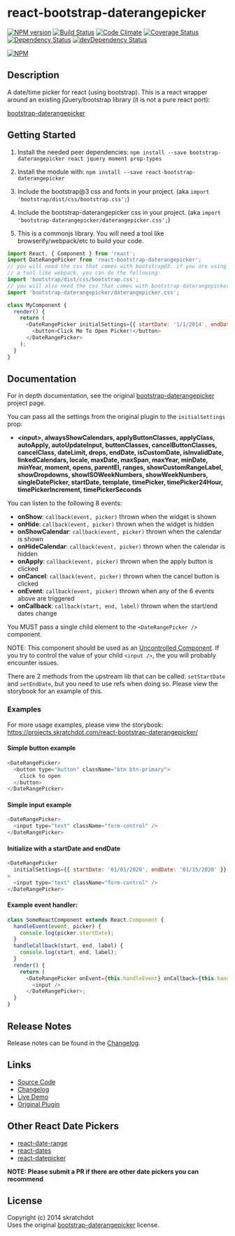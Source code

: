 # react-bootstrap-daterangepicker

[![NPM version](https://badge.fury.io/js/react-bootstrap-daterangepicker.svg)](http://badge.fury.io/js/react-bootstrap-daterangepicker)
[![Build Status](https://travis-ci.org/skratchdot/react-bootstrap-daterangepicker.svg?branch=master)](https://travis-ci.org/skratchdot/react-bootstrap-daterangepicker)
[![Code Climate](https://codeclimate.com/github/skratchdot/react-bootstrap-daterangepicker.png)](https://codeclimate.com/github/skratchdot/react-bootstrap-daterangepicker)
[![Coverage Status](https://coveralls.io/repos/skratchdot/react-bootstrap-daterangepicker/badge.svg?branch=master&service=github)](https://coveralls.io/github/skratchdot/react-bootstrap-daterangepicker?branch=master)
[![Dependency Status](https://david-dm.org/skratchdot/react-bootstrap-daterangepicker.svg)](https://david-dm.org/skratchdot/react-bootstrap-daterangepicker)
[![devDependency Status](https://david-dm.org/skratchdot/react-bootstrap-daterangepicker/dev-status.svg)](https://david-dm.org/skratchdot/react-bootstrap-daterangepicker#info=devDependencies)

[![NPM](https://nodei.co/npm/react-bootstrap-daterangepicker.png)](https://npmjs.org/package/react-bootstrap-daterangepicker)

## Description

A date/time picker for react (using bootstrap). This is a react wrapper around
an existing jQuery/bootstrap library (it is not a pure react port):

[bootstrap-daterangepicker](https://github.com/dangrossman/bootstrap-daterangepicker)

## Getting Started

1.  Install the needed peer dependencies:
    `npm install --save bootstrap-daterangepicker react jquery moment prop-types`

2.  Install the module with:
    `npm install --save react-bootstrap-daterangepicker`

3.  Include the bootstrap@3 css and fonts in your project.
    (aka `import 'bootstrap/dist/css/bootstrap.css';`)

4.  Include the bootstrap-daterangepicker css in your project.
    (aka `import 'bootstrap-daterangepicker/daterangepicker.css';`)

5.  This is a commonjs library. You will need a tool like browserify/webpack/etc to build your code.

```javascript
import React, { Component } from 'react';
import DateRangePicker from 'react-bootstrap-daterangepicker';
// you will need the css that comes with bootstrap@3. if you are using
// a tool like webpack, you can do the following:
import 'bootstrap/dist/css/bootstrap.css';
// you will also need the css that comes with bootstrap-daterangepicker
import 'bootstrap-daterangepicker/daterangepicker.css';

class MyComponent {
  render() {
    return (
      <DateRangePicker initialSettings={{ startDate: '1/1/2014', endDate: '3/1/2014' }}>
        <button>Click Me To Open Picker!</button>
      </DateRangePicker>
    );
  }
}
```

## Documentation

For in depth documentation, see the original
[bootstrap-daterangepicker](https://github.com/dangrossman/bootstrap-daterangepicker) project page.

You can pass all the settings from the original plugin to the `initialSettings` prop:

- **&lt;input&gt;, alwaysShowCalendars, applyButtonClasses, applyClass,
  autoApply, autoUpdateInput, buttonClasses, cancelButtonClasses, cancelClass,
  dateLimit, drops, endDate, isCustomDate, isInvalidDate, linkedCalendars,
  locale, maxDate, maxSpan, maxYear, minDate, minYear, moment, opens, parentEl,
  ranges, showCustomRangeLabel, showDropdowns, showISOWeekNumbers,
  showWeekNumbers, singleDatePicker, startDate, template, timePicker,
  timePicker24Hour, timePickerIncrement, timePickerSeconds**

You can listen to the following 8 events:

- **onShow**: `callback(event, picker)` thrown when the widget is shown
- **onHide**: `callback(event, picker)` thrown when the widget is hidden
- **onShowCalendar**: `callback(event, picker)` thrown when the calendar is shown
- **onHideCalendar**: `callback(event, picker)` thrown when the calendar is hidden
- **onApply**: `callback(event, picker)` thrown when the apply button is clicked
- **onCancel**: `callback(event, picker)` thrown when the cancel button is clicked
- **onEvent**: `callback(event, picker)` thrown when any of the 6 events above are triggered
- **onCallback**: `callback(start, end, label)` thrown when the start/end dates change

You MUST pass a single child element to the `<DateRangePicker />` component.

NOTE: This component should be used as an [Uncontrolled Component](https://reactjs.org/docs/uncontrolled-components.html). If you try
to control the value of your child `<input />`, the you will probably encounter issues.

There are 2 methods from the upstream lib that can be called: `setStartDate` and `setEndDate`, but you need to use refs when doing so.
Please view the storybook for an example of this.

### Examples

For more usage examples, please view the storybook:  
https://projects.skratchdot.com/react-bootstrap-daterangepicker/

#### Simple button example

```javascript
<DateRangePicker>
  <button type="button" className="btn btn-primary">
    click to open
  </button>
</DateRangePicker>
```

#### Simple input example

```javascript
<DateRangePicker>
  <input type="text" className="form-control" />
</DateRangePicker>
```

#### Initialize with a startDate and endDate

```javascript
<DateRangePicker
  initialSettings={{ startDate: '01/01/2020', endDate: '01/15/2020' }}
>
  <input type="text" className="form-control" />
</DateRangePicker>
```

#### Example event handler:

```javascript
class SomeReactComponent extends React.Component {
  handleEvent(event, picker) {
    console.log(picker.startDate);
  }
  handleCallback(start, end, label) {
    console.log(start, end, label);
  }
  render() {
    return (
      <DateRangePicker onEvent={this.handleEvent} onCallback={this.handleCallback}>
        <input />
      </DateRangePicker>;
  }
}
```

## Release Notes

Release notes can be found in the
[Changelog](https://github.com/skratchdot/react-bootstrap-daterangepicker/blob/master/CHANGELOG.md).

## Links

- [Source Code](https://github.com/skratchdot/react-bootstrap-daterangepicker)
- [Changelog](https://github.com/skratchdot/react-bootstrap-daterangepicker/blob/master/CHANGELOG.md)
- [Live Demo](http://projects.skratchdot.com/react-bootstrap-daterangepicker/)
- [Original Plugin](https://github.com/dangrossman/bootstrap-daterangepicker)

## Other React Date Pickers

- [react-date-range](https://github.com/Adphorus/react-date-range)
- [react-dates](https://github.com/airbnb/react-dates)
- [react-datepicker](https://github.com/Hacker0x01/react-datepicker)

**NOTE: Please submit a PR if there are other date pickers you can recommend**

## License

Copyright (c) 2014 skratchdot  
Uses the original [bootstrap-daterangepicker](https://github.com/dangrossman/bootstrap-daterangepicker) license.
